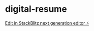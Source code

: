 # digital-resume

[Edit in StackBlitz next generation editor ⚡️](https://stackblitz.com/~/github.com/zachtyoung/digital-resume)